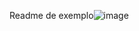 Readme de exemplo![image](https://github.com/prof-denisbrito/senai-git/assets/171616333/34a32d98-271c-4e25-ab7b-ad07c46eda76)
